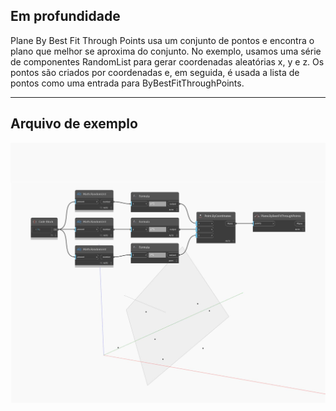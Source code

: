 ## Em profundidade
Plane By Best Fit Through Points usa um conjunto de pontos e encontra o plano que melhor se aproxima do conjunto. No exemplo, usamos uma série de componentes RandomList para gerar coordenadas aleatórias x, y e z. Os pontos são criados por coordenadas e, em seguida, é usada a lista de pontos como uma entrada para ByBestFitThroughPoints.
___
## Arquivo de exemplo

![ByBestFitThroughPoints](./Autodesk.DesignScript.Geometry.Plane.ByBestFitThroughPoints_img.jpg)

